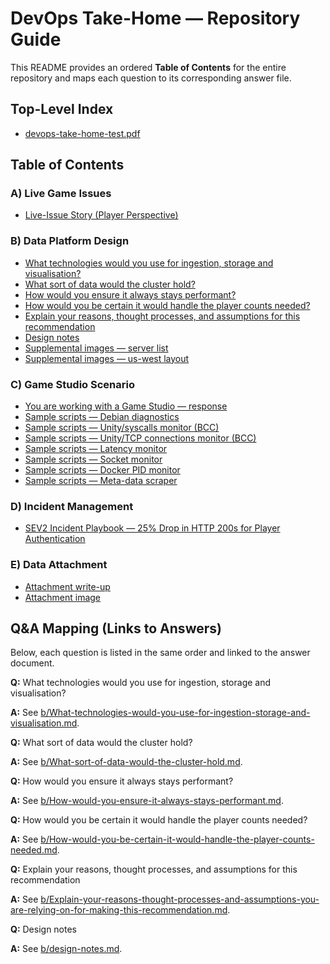 # DevOps Take-Home — Repository Guide

This README provides an ordered **Table of Contents** for the entire repository and maps each question to its corresponding answer file. 

## Top-Level Index

- [devops-take-home-test.pdf](devops-take-home-test.pdf)
## Table of Contents

### A) Live Game Issues
- [Live-Issue Story (Player Perspective)](a/live-game-issues.md)

### B) Data Platform Design
- [What technologies would you use for ingestion, storage and visualisation?](b/What-technologies-would-you-use-for-ingestion-storage-and-visualisation.md)
- [What sort of data would the cluster hold?](b/What-sort-of-data-would-the-cluster-hold.md)
- [How would you ensure it always stays performant?](b/How-would-you-ensure-it-always-stays-performant.md)
- [How would you be certain it would handle the player counts needed?](b/How-would-you-be-certain-it-would-handle-the-player-counts-needed.md)
- [Explain your reasons, thought processes, and assumptions for this recommendation](b/Explain-your-reasons-thought-processes-and-assumptions-you-are-relying-on-for-making-this-recommendation.md)
- [Design notes](b/design-notes.md)
- [Supplemental images — server list](b/server-list.png)
- [Supplemental images — us-west layout](b/us-west.png)

### C) Game Studio Scenario
- [You are working with a Game Studio — response](c/You-are-working-with-a-Game-Studio.md)
- [Sample scripts — Debian diagnostics](c/scripts/sample-debian-diag.sh)
- [Sample scripts — Unity/syscalls monitor (BCC)](c/scripts/sample-monitor-unity-syscalls.py)
- [Sample scripts — Unity/TCP connections monitor (BCC)](c/scripts/sample-monitor-unity-tcp-connections.py)
- [Sample scripts — Latency monitor](c/scripts/sample-latency-monitor.py)
- [Sample scripts — Socket monitor](c/scripts/sample-socket-monitor.py)
- [Sample scripts — Docker PID monitor](c/scripts/sample-docker-pid-monitor.py)
- [Sample scripts — Meta-data scraper](c/scripts/sample-meta-data-scraper.py)

### D) Incident Management
- [SEV2 Incident Playbook — 25% Drop in HTTP 200s for Player Authentication](d/SEV2-Incident-Playbook—25%-Drop-in-HTTP-200s-for-Player-Authentication.md)

### E) Data Attachment
- [Attachment write-up](e/data-attachment.md)
- [Attachment image](e/data.png)

## Q&A Mapping (Links to Answers)

Below, each question is listed in the same order and linked to the answer document.

**Q:** What technologies would you use for ingestion, storage and visualisation?

**A:** See [b/What-technologies-would-you-use-for-ingestion-storage-and-visualisation.md](b/What-technologies-would-you-use-for-ingestion-storage-and-visualisation.md).

**Q:** What sort of data would the cluster hold?

**A:** See [b/What-sort-of-data-would-the-cluster-hold.md](b/What-sort-of-data-would-the-cluster-hold.md).

**Q:** How would you ensure it always stays performant?

**A:** See [b/How-would-you-ensure-it-always-stays-performant.md](b/How-would-you-ensure-it-always-stays-performant.md).

**Q:** How would you be certain it would handle the player counts needed?

**A:** See [b/How-would-you-be-certain-it-would-handle-the-player-counts-needed.md](b/How-would-you-be-certain-it-would-handle-the-player-counts-needed.md).

**Q:** Explain your reasons, thought processes, and assumptions for this recommendation

**A:** See [b/Explain-your-reasons-thought-processes-and-assumptions-you-are-relying-on-for-making-this-recommendation.md](b/Explain-your-reasons-thought-processes-and-assumptions-you-are-relying-on-for-making-this-recommendation.md).

**Q:** Design notes

**A:** See [b/design-notes.md](b/design-notes.md).

